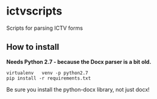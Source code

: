 # ictvscripts
Scripts for parsing ICTV forms

## How to install 
**Needs Python 2.7 - because the Docx parser is a bit old.**  

```
virtualenv   venv -p python2.7 
pip install -r requirements.txt
```

Be sure you install the python-docx library, not just docx!
